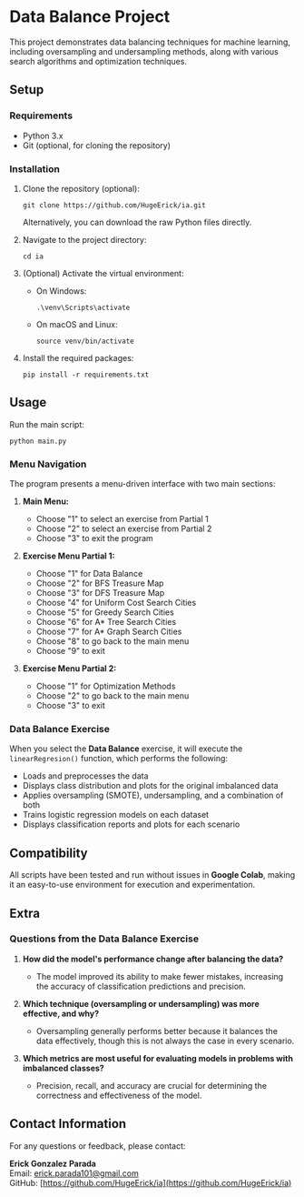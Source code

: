 # Data Balance Project

This project demonstrates data balancing techniques for machine learning, including oversampling and undersampling methods, along with various search algorithms and optimization techniques.

## Setup

### Requirements
- Python 3.x
- Git (optional, for cloning the repository)

### Installation

1. Clone the repository (optional):
   ```
   git clone https://github.com/HugeErick/ia.git
   ```
   Alternatively, you can download the raw Python files directly.

2. Navigate to the project directory:
   ```
   cd ia
   ```

3. (Optional) Activate the virtual environment:
   - On Windows:
     ```
     .\venv\Scripts\activate
     ```
   - On macOS and Linux:
     ```
     source venv/bin/activate
     ```

4. Install the required packages:
   ```
   pip install -r requirements.txt
   ```

## Usage

Run the main script:

```
python main.py
```

### Menu Navigation

The program presents a menu-driven interface with two main sections:

1. **Main Menu:**
   - Choose "1" to select an exercise from Partial 1
   - Choose "2" to select an exercise from Partial 2
   - Choose "3" to exit the program

2. **Exercise Menu Partial 1:**
   - Choose "1" for Data Balance
   - Choose "2" for BFS Treasure Map
   - Choose "3" for DFS Treasure Map
   - Choose "4" for Uniform Cost Search Cities
   - Choose "5" for Greedy Search Cities
   - Choose "6" for A* Tree Search Cities
   - Choose "7" for A* Graph Search Cities
   - Choose "8" to go back to the main menu
   - Choose "9" to exit

3. **Exercise Menu Partial 2:**
   - Choose "1" for Optimization Methods
   - Choose "2" to go back to the main menu
   - Choose "3" to exit

### Data Balance Exercise
When you select the **Data Balance** exercise, it will execute the `linearRegresion()` function, which performs the following:
   - Loads and preprocesses the data
   - Displays class distribution and plots for the original imbalanced data
   - Applies oversampling (SMOTE), undersampling, and a combination of both
   - Trains logistic regression models on each dataset
   - Displays classification reports and plots for each scenario

## Compatibility
All scripts have been tested and run without issues in **Google Colab**, making it an easy-to-use environment for execution and experimentation.

## Extra

### Questions from the Data Balance Exercise
1. **How did the model's performance change after balancing the data?**
   - The model improved its ability to make fewer mistakes, increasing the accuracy of classification predictions and precision.

2. **Which technique (oversampling or undersampling) was more effective, and why?**
   - Oversampling generally performs better because it balances the data effectively, though this is not always the case in every scenario.

3. **Which metrics are most useful for evaluating models in problems with imbalanced classes?**
   - Precision, recall, and accuracy are crucial for determining the correctness and effectiveness of the model.

## Contact Information

For any questions or feedback, please contact:

**Erick Gonzalez Parada**  
Email: erick.parada101@gmail.com  
GitHub: [https://github.com/HugeErick/ia](https://github.com/HugeErick/ia)


